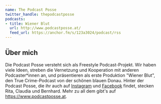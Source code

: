 ```yaml
---
name: The Podcast Posse
twitter_handle: thepodcastposse
podcasts:
- title: Wiener Blut
  url: http://www.podcastposse.at/
  feed_url: https://anchor.fm/s/123a3024/podcast/rss
---
```


## Über mich

Die Podcast Posse versteht sich als Freestyle Podcast-Projekt. Wir haben viele
Ideen, streben die Vernetzung und Kooperation mit anderen Podcaster*innen an,
und präsentieren als erste Produktion "Wiener Blut", den True Crime-Podcast
von der schönen blauen Donau. Hinter der Podcast Posse, die ihr auch auf
[Instagram](https://instagram.com/podcastpossevienna) und
[Facebook](https://facebook.com/ThePodcastPosse) findet, stecken Rita, Claudia
und Bernhard. Mehr zu all dem gibt's auf <https://www.podcastposse.at>.
